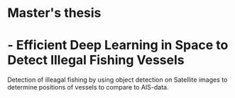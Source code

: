 # Master's thesis 
# - Efficient Deep Learning in Space to Detect Illegal Fishing Vessels

Detection of illeagal fishing by using object detection on Satellite images to determine positions of vessels to compare to AIS-data.
